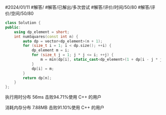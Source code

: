 #2024/01/11 #解答/ #解答/已解出/多次尝试 #解答/评价/时间/50/80 #解答/评价/空间/50/80  

``` cpp
class Solution {
public:
	using dp_element = short;
	int numSquares(const int n) {
		auto dp = vector<dp_element>(n + 1);
		for (size_t i = 1; i < dp.size(); ++i) {
			dp_element m = i;
			for (size_t j = 1; j * j <= i; ++j) {
				m = min(dp[i], static_cast<dp_element>(1 + dp[i - j * j]));
			}
			dp[i] = m;
		}
		return dp[n];
	}
};
```

执行用时分布
56ms
击败94.71%使用 C++ 的用户

消耗内存分布
7.88MB
击败91.10%使用 C++ 的用户
